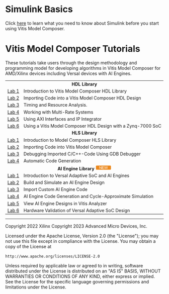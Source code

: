 # Simulink Basics

Click [here](./Simulink_Basics/README.md) to learn what you need to know about Simulink before you start using Vitis Model Composer.

# Vitis Model Composer Tutorials

These tutorials take users through the design methodology and programming model for developing algorithms in Vitis Model Composer for AMD/Xilinx devices including Versal devices with AI Engines.

<table style="width:100%">
<tr>
  <td align="center" colspan="2" style="bold" ><b>HDL Library</a></b>
</tr>

<tr>
<td>
<a href="./HDL_Library/Lab1/README.md">Lab 1</a>
</td>
<td>
Introduction to Vitis Model Composer HDL Library
</td>
</tr> 
 
<tr>
<td>
<a href="./HDL_Library/Lab2/README.md">Lab 2</a>
</td>
<td>
Importing Code into a Vitis Model Composer HDL Design
</td>
</tr> 
 
<tr>
<td>
<a href="./HDL_Library/Lab3/README.md">Lab 3</a>
</td>
<td>
Timing and Resource Analysis.
</td>
</tr>

<tr> 
<td>
<a href="./HDL_Library/Lab4/README.md">Lab 4</a>
</td>
<td>
Working with Multi-Rate Systems
</td>
</tr>

<tr> 
<td>
<a href="./HDL_Library/Lab5/README.md">Lab 5</a>
</td>
<td>
Using AXI Interfaces and IP Integrator
</td>
</tr>

<tr> 
<td>
<a href="./HDL_Library/Lab6/README.md">Lab 6</a>
</td>
<td>
Using a Vitis Model Composer HDL Design with a Zynq-7000 SoC
</td>
 </tr>
 
<tr>
  <td align="center" colspan="2" style="bold" ><b>HLS Library</a></b>
</tr>

<tr>
<td>
<a href="./HLS_Library/Lab1/README.md">Lab 1</a>
</td>
<td>
Introduction to Model Composer HLS Library
</td>
</tr> 
 
<tr>
<td>
<a href="./HLS_Library/Lab2/README.md">Lab 2</a>
</td>
<td>
Importing Code into Vitis Model Composer
</td>
</tr> 
 
<tr>
<td>
<a href="./HLS_Library/Lab3/README.md">Lab 3</a>
</td>
<td>
Debugging Imported C/C++-Code Using GDB Debugger
</td>
</tr>

<tr> 
<td>
<a href="./HLS_Library/Lab4/README.md">Lab 4</a>
</td>
<td>
Automatic Code Generation
</td>
</tr>

<tr>
  <td align="center" colspan="2" style="bold" ><b>AI Engine Library</a></b> <img src="../Images/new.PNG" width="50">
</tr>

<tr>
<td>
<a href="./AIEngine_Library/01-Introduction_to_Versal_and_AI_Engines/README.md">Lab 1</a>
</td>
<td>
Introduction to Versal Adaptive SoC and AI Engines
</td>
</tr> 
 
<tr>
<td>
<a href="./AIEngine_Library/02-Build_and_Simulate_AI_Engine_Design/README.md">Lab 2</a>
</td>
<td>
Build and Simulate an AI Engine Design
</td>
</tr> 

<tr>
<td>
<a href="./AIEngine_Library/03-Import_Custom_AI_Engine_Code/README.md">Lab 3</a>
</td>
<td>
Import Custom AI Engine Code
</td>
</tr> 
 
<tr>
<td>
<a href="./AIEngine_Library/04-AI_Engine_Code_Generation/README.md">Lab 4</a>
</td>
<td>
AI Engine Code Generation and Cycle-Approximate Simulation
</td>
</tr> 

<tr>
<td>
<a href="./AIEngine_Library/05-Vitis_Analyzer/README.md">Lab 5</a>
</td>
<td>
View AI Engine Designs in Vitis Analyzer
</td>
</tr> 
 
<tr>
<td>
<a href="./AIEngine_Library/06-Hardware_Validation/README.md">Lab 6</a>
</td>
<td>
Hardware Validation of Versal Adaptive SoC Design
</td>
</tr> 


</table>

--------------
Copyright 2022 Xilinx
Copyright 2023 Advanced Micro Devices, Inc.

Licensed under the Apache License, Version 2.0 (the "License");
you may not use this file except in compliance with the License.
You may obtain a copy of the License at

    http://www.apache.org/licenses/LICENSE-2.0

Unless required by applicable law or agreed to in writing, software
distributed under the License is distributed on an "AS IS" BASIS,
WITHOUT WARRANTIES OR CONDITIONS OF ANY KIND, either express or implied.
See the License for the specific language governing permissions and
limitations under the License.

